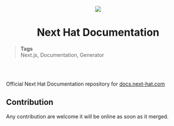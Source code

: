 <div align="center">
  <img src="https://download.next-hat.com/ressources/images/logo.png" >
  <h1>Next Hat Documentation</h1>
</div>

<blockquote class="tags">
 <strong>Tags</strong>
 </br>
 <span id="nxtmdoc-meta-keywords">
  Next.js, Documentation, Generator
 </span>
</blockquote>

</br>
</br>

<p id="nxtmdoc-meta-description">
Official Next Hat Documentation repository for <a href="https://docs.next-hat.com">docs.next-hat.com</a>
<p>

## Contribution

Any contribution are welcome it will be online as soon as it merged.
